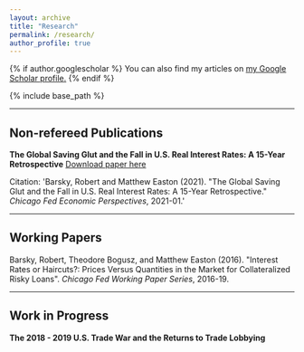 ```yaml
---
layout: archive
title: "Research"
permalink: /research/
author_profile: true
---
```


{% if author.googlescholar %}
  You can also find my articles on <u><a href="{{author.googlescholar}}">my Google Scholar profile</a>.</u>
{% endif %}

{% include base_path %}

---


Non-refereed Publications
---

**The Global Saving Glut and the Fall in U.S. Real Interest Rates: A 15-Year Retrospective**
[Download paper here](http://mattheweaston.github.io/files/ep2021_01.pdf)

Citation: 'Barsky, Robert and Matthew Easton (2021). &quot;The Global Saving Glut and the Fall in U.S. Real Interest Rates: A 15-Year Retrospective.&quot; <i>Chicago Fed Economic Perspectives</i>, 2021-01.'

---

Working Papers
---
Barsky, Robert, Theodore Bogusz, and Matthew Easton (2016). "Interest Rates or Haircuts?: Prices Versus Quantities in the Market for Collateralized Risky Loans". *Chicago Fed Working Paper Series*, 2016-19.

---

Work in Progress
---

**The 2018 - 2019 U.S. Trade War and the Returns to Trade Lobbying**